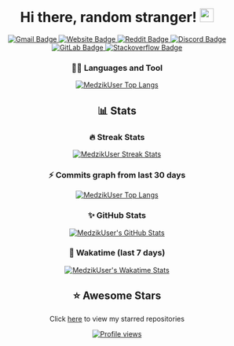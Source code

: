 <h1 align="center">
  Hi there, random stranger!
  <img src="https://i.imgur.com/Zw2ELB8.gif" width="28" />
</h1>

<p align="center">
  <a href="mailto:medzik@duck.com">
    <img alt="Gmail Badge" src="https://img.shields.io/badge/-Gmail-5CE1E6?style=flat-square&logo=Gmail&logoColor=050A30" />
  </a>
  <a href="https://medzik.xyz">
    <img alt="Website Badge" src="https://img.shields.io/badge/-Website-050A30?style=flat-square&logo=vercel&logoColor=white" />
  </a>
  <a href="https://www.reddit.com/user/MedzikUser">
    <img alt="Reddit Badge" src="https://img.shields.io/badge/-Reddit-5CE1E6?style=flat-square&logo=Reddit&logoColor=050A30" />
  </a>
  <a href="https://dsc.bio/medzik">
    <img alt="Discord Badge" src="https://img.shields.io/badge/-Discord-050A30?style=flat-square&logo=Discord&logoColor=white" />
  </a>
  <a href="https://www.reddit.com/user/MedzikUser">
    <img alt="GitLab Badge" src="https://img.shields.io/badge/-GitLab-5CE1E6?style=flat-square&logo=gitlab&logoColor=050A30" />
  </a>
  <a href="https://stackoverflow.com/users/19309268/medzik">
    <img alt="Stackoverflow Badge" src="https://img.shields.io/badge/-Stackoverflow-050A30?style=flat-square&logo=stackoverflow&logoColor=white" />
  </a>
</p>

<h3 align="center">
  👨‍💻 Languages and Tool
</h3>

<p align="center">
  <a href="#">
    <img alt="MedzikUser Top Langs" src="https://github-readme-stats.vercel.app/api/top-langs/?username=MedzikUser&langs_count=10&layout=compact&theme=react&hide_border=true&bg_color=0D1117&title_color=5ce1e6&icon_color=5ce1e6" />
  </a>
</p>

<h2 align="center">
  📊 Stats
</h2>

<h3 align="center">
  🔥 Streak Stats
</h3>

<p align="center">
  <a href="#">
    <img alt="MedzikUser Streak Stats" src="https://github-readme-streak-stats.herokuapp.com/?user=MedzikUser&theme=dracula&background=0D1117&ring=5ce1e6&fire=5ce1e6&hide_border=true" />
  </a>
</p>

<h3 align="center">
  ⚡ Commits graph from last 30 days
</h3>

<p align="center">
  <a href="#">
    <img alt="MedzikUser Top Langs" src="https://activity-graph.herokuapp.com/graph?username=MedzikUser&bg_color=0D1117&color=5ce1e6&line=F85D7F&point=5ce1e6&hide_border=true" />
  </a>
</p>

<h3 align="center">
  ✨ GitHub Stats
</h3>

<p align="center">
  <a href="#">
    <img alt="MedzikUser's GitHub Stats" src="https://github-readme-stats.vercel.app/api/?username=MedzikUser&langs_count=10&layout=compact&theme=react&hide_border=true&bg_color=0D1117&title_color=5ce1e6&icon_color=5ce1e6" />
  </a>
</p>

<h3 align="center">
  🌟 Wakatime (last 7 days)
</h3>

<p align="center">
  <a href="#">
    <img alt="MedzikUser's Wakatime Stats" src="https://github-readme-stats.vercel.app/api/wakatime?username=Medzik&langs_count=10&layout=compact&theme=react&hide_border=true&bg_color=0D1117&title_color=5ce1e6&icon_color=5ce1e6" />
  </a>
</p>

<h2 align="center">
  ⭐ Awesome Stars
</h2>

<p align="center">
  Click <a href="AWESOME-STARS.md">here</a> to view my starred repositories
</p>

<p align="center">
  <!-- Added 31 Aug 2022 -->
  <a href="https://github.com/MedzikUser">
    <img src="https://visitcount.itsvg.in/api?id=MedzikUser&label=Profile%20Views&color=12&icon=5&pretty=false" alt="Profile views" />
  </a>
</p>
